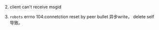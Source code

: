 2. client can't receive msgid

1. `robots` errno 104:connetction reset by peer
bullet 异步write， delete self 导致。

